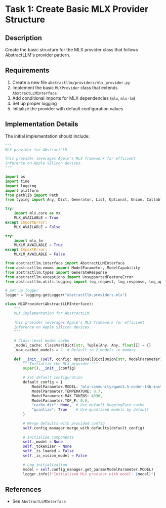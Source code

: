 # Task 1: Create Basic MLX Provider Structure

## Description
Create the basic structure for the MLX provider class that follows AbstractLLM's provider pattern.

## Requirements
1. Create a new file `abstractllm/providers/mlx_provider.py`
2. Implement the basic `MLXProvider` class that extends `AbstractLLMInterface`
3. Add conditional imports for MLX dependencies (`mlx`, `mlx-lm`)
4. Set up proper logging
5. Initialize the provider with default configuration values

## Implementation Details
The initial implementation should include:

```python
"""
MLX provider for AbstractLLM.

This provider leverages Apple's MLX framework for efficient
inference on Apple Silicon devices.
"""

import os
import time
import logging
import platform
from pathlib import Path
from typing import Any, Dict, Generator, List, Optional, Union, Callable, Tuple, ClassVar

try:
    import mlx.core as mx
    MLX_AVAILABLE = True
except ImportError:
    MLX_AVAILABLE = False

try:
    import mlx_lm
    MLXLM_AVAILABLE = True
except ImportError:
    MLXLM_AVAILABLE = False

from abstractllm.interface import AbstractLLMInterface
from abstractllm.enums import ModelParameter, ModelCapability
from abstractllm.types import GenerateResponse
from abstractllm.exceptions import UnsupportedFeatureError
from abstractllm.utils.logging import log_request, log_response, log_api_key_missing

# Set up logger
logger = logging.getLogger("abstractllm.providers.mlx")

class MLXProvider(AbstractLLMInterface):
    """
    MLX implementation for AbstractLLM.
    
    This provider leverages Apple's MLX framework for efficient
    inference on Apple Silicon devices.
    """
    
    # Class-level model cache
    _model_cache: ClassVar[Dict[str, Tuple[Any, Any, float]]] = {}
    _max_cached_models = 2  # Default to 2 models in memory
    
    def __init__(self, config: Optional[Dict[Union[str, ModelParameter], Any]] = None):
        """Initialize the MLX provider."""
        super().__init__(config)
        
        # Set default configuration
        default_config = {
            ModelParameter.MODEL: "mlx-community/qwen2.5-coder-14b-instruct-abliterated",
            ModelParameter.TEMPERATURE: 0.7,
            ModelParameter.MAX_TOKENS: 4096,
            ModelParameter.TOP_P: 0.9,
            "cache_dir": None,  # Use default HuggingFace cache
            "quantize": True    # Use quantized models by default
        }
        
        # Merge defaults with provided config
        self.config_manager.merge_with_defaults(default_config)
        
        # Initialize components
        self._model = None
        self._tokenizer = None
        self._is_loaded = False
        self._is_vision_model = False
        
        # Log initialization
        model = self.config_manager.get_param(ModelParameter.MODEL)
        logger.info(f"Initialized MLX provider with model: {model}")
```

## References
- See `AbstractLLMInterface`